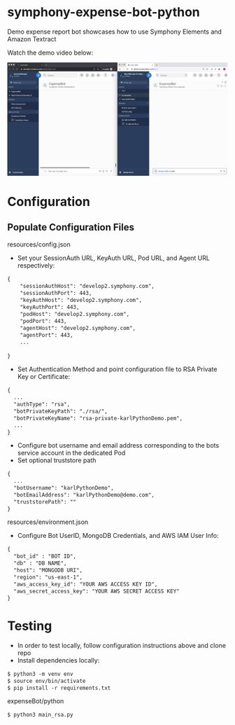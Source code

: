 # symphony-expense-bot-python
Demo expense report bot showcases how to use Symphony Elements and Amazon Textract


Watch the demo video below:

[![Watch the video](resources/demo.png)](https://drive.google.com/file/d/1MvCYIAWjkwk5-0TbBIm6K4KCQPownU-V/view?usp=sharing)


# Configuration

## Populate Configuration Files

resources/config.json

* Set your SessionAuth URL, KeyAuth URL, Pod URL, and Agent URL respectively:

```
{
    "sessionAuthHost": "develop2.symphony.com",
    "sessionAuthPort": 443,
    "keyAuthHost": "develop2.symphony.com",
    "keyAuthPort": 443,
    "podHost": "develop2.symphony.com",
    "podPort": 443,
    "agentHost": "develop2.symphony.com",
    "agentPort": 443,
    ...
    
}
```
* Set Authentication Method and point configuration file to RSA Private Key or Certificate:

```
{
  ...
  "authType": "rsa",
  "botPrivateKeyPath": "./rsa/",
  "botPrivateKeyName": "rsa-private-karlPythonDemo.pem",
  ...
}
```

* Configure bot username and email address corresponding to the bots service account in the dedicated Pod
* Set optional truststore path

```
{
  ...
  "botUsername": "karlPythonDemo",
  "botEmailAddress": "karlPythonDemo@demo.com",
  "truststorePath": ""
}
```
resources/environment.json

* Configure Bot UserID, MongoDB Credentials, and AWS IAM User Info:

```
{
  "bot_id" : "BOT ID",
  "db" : "DB NAME",
  "host": "MONGODB URI",
  "region": "us-east-1",
  "aws_access_key_id": "YOUR AWS ACCESS KEY ID",
  "aws_secret_access_key": "YOUR AWS SECRET ACCESS KEY"
}
```

# Testing

* In order to test locally, follow configuration instructions above and clone repo
* Install dependencies locally:

```
$ python3 -m venv env
$ source env/bin/activate
$ pip install -r requirements.txt

```
expenseBot/python 

```
$ python3 main_rsa.py
```


